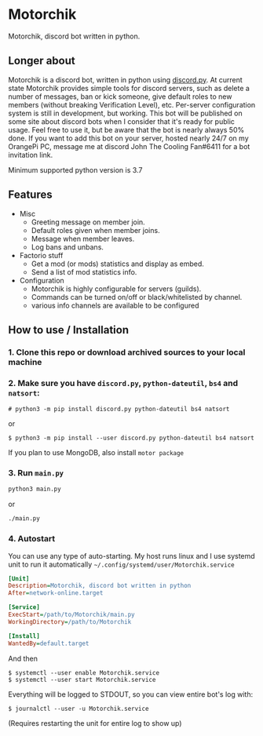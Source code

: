 # Motorchik
Motorchik, discord bot written in python.

## Longer about
Motorchik is a discord bot, written in python using [discord.py](https://github.com/Rapptz/discord.py).
At current state Motorchik provides simple tools for discord servers, such as delete a number of messages, ban or kick someone, give default roles to new members (without breaking Verification Level), etc.
Per-server configuration system is still in development, but working.
This bot will be published on some site about discord bots when I consider that it's ready for public usage. Feel free to use it, but be aware that the bot is nearly always 50% done.
If you want to add this bot on your server, hosted nearly 24/7 on my OrangePi PC, message me at discord John The Cooling Fan#6411 for a bot invitation link.

Minimum supported python version is 3.7

## Features
* Misc
  - Greeting message on member join.
  - Default roles given when member joins.
  - Message when member leaves.
  - Log bans and unbans.
* Factorio stuff
  - Get a mod (or mods) statistics and display as embed.
  - Send a list of mod statistics info.
* Configuration
  - Motorchik is highly configurable for servers (guilds).
  - Commands can be turned on/off or black/whitelisted by channel.
  - various info channels are available to be configured
 
## How to use / Installation
### 1. Clone this repo or download archived sources to your local machine
### 2. Make sure you have `discord.py`, `python-dateutil`, `bs4` and `natsort`:
  ```
  # python3 -m pip install discord.py python-dateutil bs4 natsort
  ```
  or
  ```
  $ python3 -m pip install --user discord.py python-dateutil bs4 natsort
  ```
  If you plan to use MongoDB, also install `motor package`
### 3. Run `main.py`
  ```sh
  python3 main.py
  ```
  or
  ```sh
  ./main.py
  ```
### 4. Autostart
  You can use any type of auto-starting. My host runs linux and I use systemd unit to run it automatically
  `~/.config/systemd/user/Motorchik.service`
  ```ini
  [Unit]
  Description=Motorchik, discord bot written in python
  After=network-online.target
  
  [Service]
  ExecStart=/path/to/Motorchik/main.py
  WorkingDirectory=/path/to/Motorchik
  
  [Install]
  WantedBy=default.target
  ```
  And then
  ```
  $ systemctl --user enable Motorchik.service
  $ systemctl --user start Motorchik.service
  ```
  Everything will be logged to STDOUT, so you can view entire bot's log with:
  ```
  $ journalctl --user -u Motorchik.service
  ```
  (Requires restarting the unit for entire log to show up)
